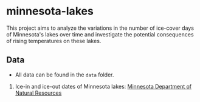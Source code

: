 # minnesota-lakes

This project aims to analyze the variations in the number of ice-cover days of Minnesota's lakes over time and investigate the potential consequences of rising temperatures on these lakes.

## Data
- All data can be found in the `data` folder.
1. Ice-in and ice-out dates of Minnesota lakes: [Minnesota Department of Natural Resources](https://www.dnr.state.mn.us/ice_in/index.html)
